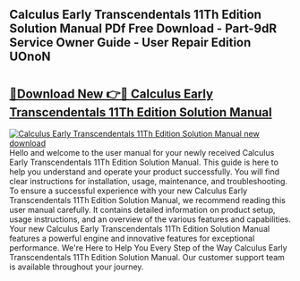 ## Calculus Early Transcendentals 11Th Edition Solution Manual PDf Free Download - Part-9dR Service Owner Guide - User Repair Edition UOnoN

# <h2><a href="http://bc27013.oget.top/?id=Calculus+Early+Transcendentals+11Th+Edition+Solution+Manual">🔗Download New 👉🔴 Calculus Early Transcendentals 11Th Edition Solution Manual</a></h2>

[![Calculus Early Transcendentals 11Th Edition Solution Manual new download](https://i.imgur.com/5g1atiW.png)](http://bc27013.oget.top/?id=Calculus+Early+Transcendentals+11Th+Edition+Solution+Manual)
Hello and welcome to the user manual for your newly received Calculus Early Transcendentals 11Th Edition Solution Manual. This guide is here to help you understand and operate your product successfully. You will find clear instructions for installation, usage, maintenance, and troubleshooting. To ensure a successful experience with your new Calculus Early Transcendentals 11Th Edition Solution Manual, we recommend reading this user manual carefully. It contains detailed information on product setup, usage instructions, and an overview of the various features and capabilities. Your new Calculus Early Transcendentals 11Th Edition Solution Manual features a powerful engine and innovative features for exceptional performance. We're Here to Help You Every Step of the Way Calculus Early Transcendentals 11Th Edition Solution Manual. Our customer support team is available throughout your journey.
